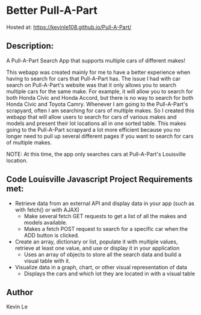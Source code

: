 # Better Pull-A-Part
Hosted at: https://kevinle108.github.io/Pull-A-Part/

## Description:
A Pull-A-Part Search App that supports multiple cars of different makes!

This webapp was created mainly for me to have a better experience when having to search for cars that Pull-A-Part has. The issue I had with car search on Pull-A-Part's website was that it only allows you to search multiple cars for the same make. For example, it will allow you to search for both Honda Civic and Honda Accord, but there is no way to search for both Honda Civic and Toyota Camry. Whenever I am going to the Pull-A-Part's scrapyard, often I am searching for cars of multiple makes. So I created this webapp that will allow users to search for cars of various makes and models and present their lot locations all in one sorted table. This makes going to the Pull-A-Part scrapyard a lot more efficient because you no longer need to pull up several different pages if you want to search for cars of multiple makes.

NOTE: At this time, the app only searches cars at Pull-A-Part's Louisville location.

## Code Louisville Javascript Project Requirements met:
- Retrieve data from an external API and display data in your app (such as with fetch() or with AJAX)
	- Make several fetch GET requests to get a list of all the makes and models available.
	- Makes a fetch POST request to search for a specific car when the ADD button is clicked.
- Create an array, dictionary or list, populate it with multiple values, retrieve at least one value, and use or display it in your application
	- Uses an array of objects to store all the search data and build a visual table with it.
- Visualize data in a graph, chart, or other visual representation of data
	- Displays the cars and which lot they are located in with a visual table

## Author
Kevin Le
